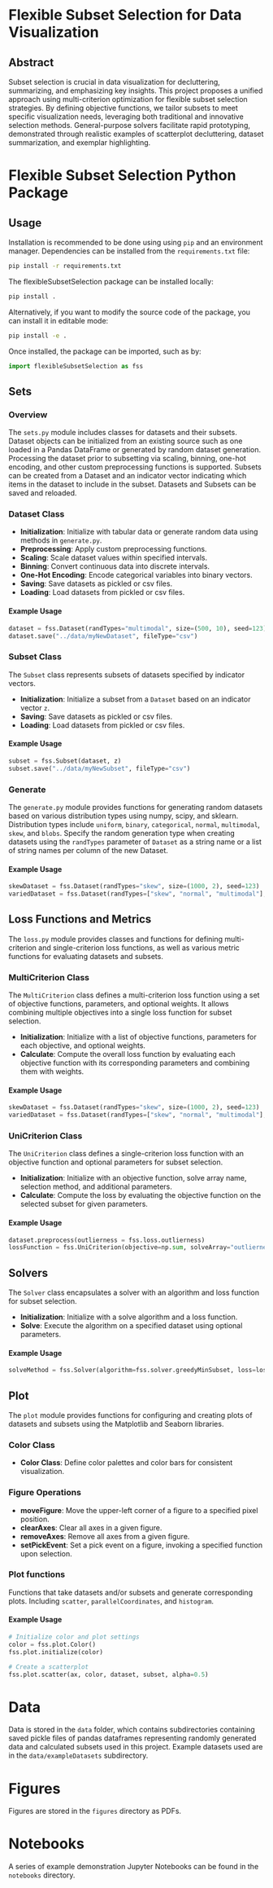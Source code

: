 # Flexible Subset Selection for Data Visualization

## Abstract
Subset selection is crucial in data visualization for decluttering, summarizing, and emphasizing key insights. This project proposes a unified approach using multi-criterion optimization for flexible subset selection strategies. By defining objective functions, we tailor subsets to meet specific visualization needs, leveraging both traditional and innovative selection methods. General-purpose solvers facilitate rapid prototyping, demonstrated through realistic examples of scatterplot decluttering, dataset summarization, and exemplar highlighting.

# Flexible Subset Selection Python Package

## Usage
Installation is recommended to be done using  using `pip` and an environment manager. Dependencies can be installed from the `requirements.txt` file:
```sh
pip install -r requirements.txt
```

The flexibleSubsetSelection package can be installed locally: 
```sh
pip install .
```

Alternatively, if you want to modify the source code of the package, you can install it in editable mode:
```sh
pip install -e .
```

Once installed, the package can be imported, such as by:
```py
import flexibleSubsetSelection as fss
```

## Sets

### Overview
The `sets.py` module includes classes for datasets and their subsets. Dataset objects can be initialized from an existing source such as one loaded in a Pandas DataFrame or generated by random dataset generation. Processing the dataset prior to subsetting via scaling, binning, one-hot encoding, and other custom preprocessing functions is supported. Subsets can be created from a Dataset and an indicator vector indicating which items in the dataset to include in the subset. Datasets and Subsets can be saved and reloaded.

### Dataset Class

- **Initialization**: Initialize with tabular data or generate random data using methods in `generate.py`.
- **Preprocessing**: Apply custom preprocessing functions.
- **Scaling**: Scale dataset values within specified intervals.
- **Binning**: Convert continuous data into discrete intervals.
- **One-Hot Encoding**: Encode categorical variables into binary vectors.
- **Saving**: Save datasets as pickled or csv files.
- **Loading**: Load datasets from pickled or csv files.

#### Example Usage

```py
dataset = fss.Dataset(randTypes="multimodal", size=(500, 10), seed=123)
dataset.save("../data/myNewDataset", fileType="csv")
```

### Subset Class

The `Subset` class represents subsets of datasets specified by indicator vectors.

- **Initialization**: Initialize a subset from a `Dataset` based on an indicator vector `z`.
- **Saving**: Save datasets as pickled or csv files.
- **Loading**: Load datasets from pickled or csv files.

#### Example Usage

```py
subset = fss.Subset(dataset, z)
subset.save("../data/myNewSubset", fileType="csv")
```

### Generate

The `generate.py` module provides functions for generating random datasets based on various distribution types using numpy, scipy, and sklearn. Distribution types include `uniform`, `binary`, `categorical`, `normal`, `multimodal`, `skew`, and `blobs`. Specify the random generation type when creating datasets using the `randTypes` parameter of `Dataset` as a string name or a list of string names per column of the new Dataset.

#### Example Usage

```py
skewDataset = fss.Dataset(randTypes="skew", size=(1000, 2), seed=123)
variedDataset = fss.Dataset(randTypes=["skew", "normal", "multimodal"], size=(1000, 3), seed=123)
```

## Loss Functions and Metrics

The `loss.py` module provides classes and functions for defining multi-criterion and single-criterion loss functions, as well as various metric functions for evaluating datasets and subsets.

### MultiCriterion Class

The `MultiCriterion` class defines a multi-criterion loss function using a set of objective functions, parameters, and optional weights. It allows combining multiple objectives into a single loss function for subset selection.

- **Initialization**: Initialize with a list of objective functions, parameters for each objective, and optional weights.
- **Calculate**: Compute the overall loss function by evaluating each objective function with its corresponding parameters and combining them with weights.

#### Example Usage

```py
skewDataset = fss.Dataset(randTypes="skew", size=(1000, 2), seed=123)
variedDataset = fss.Dataset(randTypes=["skew", "normal", "multimodal"], size=(1000, 3), seed=123)
```

### UniCriterion Class

The `UniCriterion` class defines a single-criterion loss function with an objective function and optional parameters for subset selection.

- **Initialization**: Initialize with an objective function, solve array name, selection method, and additional parameters.
- **Calculate**: Compute the loss by evaluating the objective function on the selected subset for given parameters.


#### Example Usage

```py
dataset.preprocess(outlierness = fss.loss.outlierness)
lossFunction = fss.UniCriterion(objective=np.sum, solveArray="outlierness")
```

## Solvers

The `Solver` class encapsulates a solver with an algorithm and loss function for subset selection.

- **Initialization**: Initialize with a solve algorithm and a loss function.
- **Solve**: Execute the algorithm on a specified dataset using optional parameters.

#### Example Usage

```py
solveMethod = fss.Solver(algorithm=fss.solver.greedyMinSubset, loss=lossFunction)
```

## Plot

The `plot` module provides functions for configuring and creating plots of datasets and subsets using the Matplotlib and Seaborn libraries.

### Color Class

- **Color Class**: Define color palettes and color bars for consistent visualization.

### Figure Operations

- **moveFigure**: Move the upper-left corner of a figure to a specified pixel position.
- **clearAxes**: Clear all axes in a given figure.
- **removeAxes**: Remove all axes from a given figure.
- **setPickEvent**: Set a pick event on a figure, invoking a specified function upon selection.

### Plot functions

Functions that take datasets and/or subsets and generate corresponding plots. Including `scatter`, `parallelCoordinates`, and `histogram`.

#### Example Usage

```py
# Initialize color and plot settings
color = fss.plot.Color()
fss.plot.initialize(color)

# Create a scatterplot
fss.plot.scatter(ax, color, dataset, subset, alpha=0.5)
```

# Data

Data is stored in the `data` folder, which contains subdirectories containing saved pickle files of pandas dataframes representing randomly generated data and calculated subsets used in this project. Example datasets used are in the `data/exampleDatasets` subdirectory. 


# Figures

Figures are stored in the `figures` directory as PDFs. 


# Notebooks

A series of example demonstration Jupyter Notebooks can be found in the `notebooks` directory.
